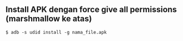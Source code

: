 ## Install APK dengan force give all permissions (marshmallow ke atas)

```
$ adb -s udid install -g nama_file.apk
```
